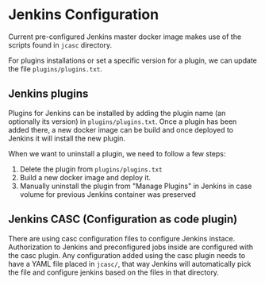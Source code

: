 # Jenkins Configuration
Current pre-configured Jenkins master docker image makes use of the scripts found in `jcasc` directory.

For plugins installations or set a specific version for a plugin, we can update the file `plugins/plugins.txt`.

## Jenkins plugins

Plugins for Jenkins can be installed by adding the plugin name (an optionally its version) in `plugins/plugins.txt`. Once a plugin has been added there, a new docker image can be build and once deployed to Jenkins it will install the new plugin.

When we want to uninstall a plugin, we need to follow a few steps:

1. Delete the plugin from `plugins/plugins.txt`
2. Build a new docker image and deploy it.
3. Manually uninstall the plugin from "Manage Plugins" in Jenkins in case volume for previous Jenkins container was preserved

## Jenkins CASC (Configuration as code plugin)

There are using casc configuration files to configure Jenkins instace. Authorization to Jenkins and preconfigured jobs inside are configured with the casc plugin. Any configuration added using the casc plugin needs to have a YAML file placed in `jcasc/`, that way Jenkins will automatically pick the file and configure jenkins based on the files in that directory.